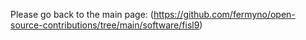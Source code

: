 Please go back to the main page: (https://github.com/fermyno/open-source-contributions/tree/main/software/fisl9)
